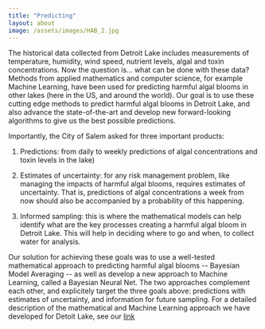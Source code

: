 ```yaml
---
title: "Predicting"
layout: about
image: /assets/images/HAB_2.jpg
---
```


The historical data collected from Detroit Lake includes measurements of temperature, humidity, wind
speed, nutrient levels, algal and toxin concentrations. Now the question is... what can be done with
these data? Methods from applied mathematics and computer science, for example Machine Learning,     have been used for predicting harmful algal blooms in other lakes (here in the US, and around the    world). Our goal is to use these cutting edge methods to predict harmful algal blooms in Detroit     Lake, and also advance the state-of-the-art and develop new forward-looking algorithms to give us    the best possible predictions.

Importantly, the City of Salem asked for three important products:

1) Predictions: from daily to weekly predictions of algal concentrations and toxin levels in the     lake)

2) Estimates of uncertainty: for any risk management problem, like managing the impacts of harmful   algal blooms, requires estimates of uncertainty. That is, predictions of algal concentrations a week
from now should also be accompanied by a probability of this happening.

3) Informed sampling: this is where the mathematical models can help identify what are the key       processes creating a harmful algal bloom in Detroit Lake. This will help in deciding where to go and
when, to collect water for analysis.

Our solution for achieving these goals was to use a well-tested mathematical approach to predicting  harmful algal blooms -- Bayesian Model Averaging -- as well as develop a new approach to Machine     Learning, called a Bayesian Neural Net. The two approaches complement each other, and explicitely    target the three goals above: predictions with estimates of uncertainty, and information for future  sampling. For a detailed description of the mathematical and Machine Learning approach we have       developed for Detoit Lake, see our [link](http://apple.com "whitepaper")





